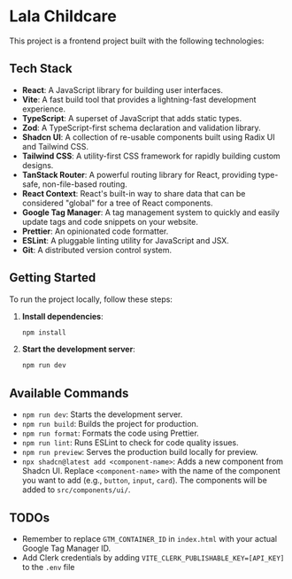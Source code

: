 # Lala Childcare

This project is a frontend project built with the following technologies:

## Tech Stack

- **React**: A JavaScript library for building user interfaces.
- **Vite**: A fast build tool that provides a lightning-fast development experience.
- **TypeScript**: A superset of JavaScript that adds static types.
- **Zod**: A TypeScript-first schema declaration and validation library.
- **Shadcn UI**: A collection of re-usable components built using Radix UI and Tailwind CSS.
- **Tailwind CSS**: A utility-first CSS framework for rapidly building custom designs.
- **TanStack Router**: A powerful routing library for React, providing type-safe, non-file-based routing.
- **React Context**: React's built-in way to share data that can be considered "global" for a tree of React components.
- **Google Tag Manager**: A tag management system to quickly and easily update tags and code snippets on your website.
- **Prettier**: An opinionated code formatter.
- **ESLint**: A pluggable linting utility for JavaScript and JSX.
- **Git**: A distributed version control system.

## Getting Started

To run the project locally, follow these steps:

1.  **Install dependencies**:

    ```bash
    npm install
    ```

2.  **Start the development server**:

    ```bash
    npm run dev
    ```

## Available Commands

- `npm run dev`: Starts the development server.
- `npm run build`: Builds the project for production.
- `npm run format`: Formats the code using Prettier.
- `npm run lint`: Runs ESLint to check for code quality issues.
- `npm run preview`: Serves the production build locally for preview.
- `npx shadcn@latest add <component-name>`: Adds a new component from Shadcn UI. Replace `<component-name>` with the name of the component you want to add (e.g., `button`, `input`, `card`). The components will be added to `src/components/ui/`.

## TODOs

- Remember to replace `GTM_CONTAINER_ID` in `index.html` with your actual Google Tag Manager ID.
- Add Clerk credentials by adding `VITE_CLERK_PUBLISHABLE_KEY=[API_KEY]` to the `.env` file
